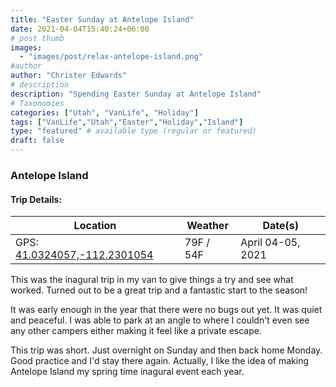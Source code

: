 ```yaml
---
title: "Easter Sunday at Antelope Island"
date: 2021-04-04T15:40:24+06:00
# post thumb
images:
  - "images/post/relax-antelope-island.png"
#author
author: "Christer Edwards"
# description
description: "Spending Easter Sunday at Antelope Island"
# Taxonomies
categories: ["Utah", "VanLife", "Holiday"]
tags: ["VanLife","Utah","Easter","Holiday","Island"]
type: "featured" # available type (regular or featured)
draft: false
---
```


### Antelope Island
#### Trip Details:

| Location                                                            | Weather   | Date(s)         |
|---------------------------------------------------------------------|-----------|-----------------|
| GPS: [41.0324057,-112.2301054](https://goo.gl/maps/UcshNBQSLN3gKAGj9) | 79F / 54F | April 04-05, 2021 |

This was the inagural trip in my van to give things a try and see what worked.
Turned out to be a great trip and a fantastic start to the season!

It was early enough in the year that there were no bugs out yet. It was quiet
and peaceful. I was able to park at an angle to where I couldn't even see any
other campers either making it feel like a private escape.

This trip was short. Just overnight on Sunday and then back home Monday. Good
practice and I'd stay there again. Actually, I like the idea of making Antelope
Island my spring time inagural event each year.
